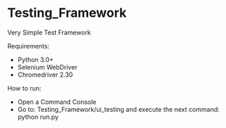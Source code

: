 # Testing_Framework
Very Simple Test Framework

Requirements:
- Python 3.0+
- Selenium WebDriver
- Chromedriver 2.30

How to run:
- Open a Command Console
- Go to: Testing_Framework/ui_testing and execute the next command: python run.py
